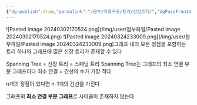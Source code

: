 ```yaml
---
{"dg-publish":true,"permalink":"/공부/자료구조/트리/신장트리/","dgPassFrontmatter":true}
---
```



![Pasted image 20240302170524.png](/img/user/첨부파일/Pasted image 20240302170524.png)
![Pasted image 20240324233009.png](/img/user/첨부파일/Pasted image 20240324233009.png)그래프 내의 모든 정점을 포함하는 트리
하나의 그래프에 많은 신장 트리가 존재할 수 있다

Spanning Tree = 신장 트리 = 스패닝 트리
Spanning Tree는 그래프의 최소 연결 부분 그래프이다
최소 연결 = 간선의 수가 가장 적다

n개의 정점이 있다면 n-1개의 간선을 가진다

그래프의 **최소 연결 부분 그래프**로 사이클이 존재하지 않는다

